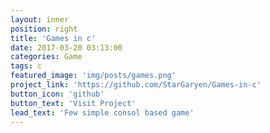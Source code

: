 ```yaml
---
layout: inner
position: right
title: 'Games in c'
date: 2017-03-20 03:13:00
categories: Game
tags: c
featured_image: 'img/posts/games.png'
project_link: 'https://github.com/StarGaryen/Games-in-c'
button_icon: 'github'
button_text: 'Visit Project'
lead_text: 'Few simple consol based game'
---
```

